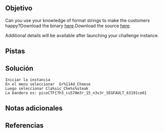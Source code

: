 ## Objetivo
Can you use your knowledge of format strings to make the customers happy?Download the binary [here](https://artifacts.picoctf.net/c_mimas/76/format-string-0).Download the source [here](https://artifacts.picoctf.net/c_mimas/76/format-string-0.c).

Additional details will be available after launching your challenge instance.

## Pistas

## Solución
```
Iniciar la instancia
En el menu seleccionar  Gr%114d_Cheese
Luego seleccionar Cla%sic_Che%s%steak
La bandera es: picoCTF{7h3_cu570m3r_15_n3v3r_SEGFAULT_63191ce6}
```
## Notas adicionales

## Referencias
